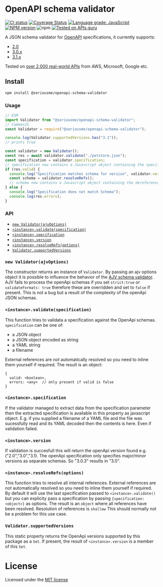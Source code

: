 # OpenAPI schema validator
[![CI status](https://github.com/seriousme/openapi-schema-validator/workflows/Node.js%20CI/badge.svg)](https://github.com/seriousme/openapi-schema-validator/actions?query=workflow%3A%22Node.js+CI%22)
[![Coverage Status](https://coveralls.io/repos/github/seriousme/openapi-schema-validator/badge.svg?branch=master)](https://coveralls.io/github/seriousme/openapi-schema-validator?branch=master)
[![Language grade: JavaScript](https://img.shields.io/lgtm/grade/javascript/g/seriousme/openapi-schema-validator.svg?logo=lgtm&logoWidth=18)](https://lgtm.com/projects/g/seriousme/openapi-schema-validator/context:javascript)
[![NPM version](https://img.shields.io/npm/v/@seriousme/openapi-schema-validator.svg)](https://www.npmjs.com/package/seriousme/openapi-schema-validator)
![npm](https://img.shields.io/npm/dm/@seriousme/openapi-schema-validator)
[![Tested on APIs.guru](https://api.apis.guru/badges/tested_on.svg)](https://apis.guru/browse-apis/)



A JSON schema validator for [OpenAPI](https://www.openapis.org/) specifications, it currently supports:
- [2.0](https://spec.openapis.org/oas/v2.0)
- [3.0.x](https://spec.openapis.org/oas/v3.0.3)
- [3.1.x](https://spec.openapis.org/oas/v3.1.0)

Tested on [over 2,000 real-world APIs](https://apis.guru/browse-apis/) from AWS, Microsoft, Google etc.

<a name="install"></a>
## Install 
```bash
npm install @seriousme/openapi-schema-validator
```

<a name="Usage"></a>
### Usage

```javascript
// ESM
import Validator from "@seriousme/openapi-schema-validator";
// CommonJS
const Validator = require("@seriousme/openapi-schema-validator");

console.log(Validator.supportedVersions.has("3.1"));
// prints true

const validator = new Validator();
const res = await validator.validate("./petstore.json");
const specification = validator.specification;
// specification now contains a Javascript object containing the specification
if (res.valid) {
  console.log("Specification matches schema for version", validator.version);
  const schema = validator.resolveRefs();
  // schema now contains a Javascript object containing the dereferenced schema
} else {
  console.log("Specification does not match Schema");
  console.log(res.errors);
}

```

<a name="Usage"></a>
### API
- [`new Validator(ajvOptions)`](#newValidator)
- [`<instance>.validate(specification)`](#validate)
- [`<instance>.specification`](#specification)
- [`<instance>.version`](#version)
- [`<instance>.resolveRefs(options)`](#resolveRefs)
- [`Validator.supportedVersions`](#supportedVersions)

<a name="newValidator"></a>
### `new Validator(ajvOptions)`

The constructor returns an instance of `Validator`. 
By passing an ajv options object it is possible to influence the behavior of the [AJV schema validator](https://ajv.js.org/). AJV fails to process the openApi schemas if you set `strict:true` or `validateFormats: true` therefore these are overridden and set to `false` if present. This is not a bug but a result of the complexity of the openApi JSON schemas.

<a name="validate"></a>
### `<instance>.validate(specification)`

This function tries to validata a specification against the OpenApi schemas. `specification` can be one of:

- a JSON object
- a JSON object encoded as string
- a YAML string
- a filename

External references are *not* automatically resolved so you need to inline them yourself if required.
The result is an object:
```
{
  valid: <boolean>,
  errors: <any>  // only present if valid is false
}
```

<a name="specification"></a>
### `<instance>.specification`

If the validator managed to extract data from the specification parameter then the extracted specification is available in this property as javascript object. E.g. if you supplied a filename of a YAML file and the file was sucessfully read and its YAML decoded then the contents is here. Even if validation failed. 

<a name="version"></a>
### `<instance>.version`

If validation is succesfull this will return the openApi version found e.g. ("2.0","3.0","3.1).
The openApi specification only specifies major/minor versions as separate schemas. So "3.0.3" results in "3.0".

<a name="resolveRefs"></a>
### `<instance>.resolveRefs(options)`

This function tries to resolve all internal references. External references are *not* automatically resolved so you need to inline them yourself if required. By default it will use the last specification passed to `<instance>.validate()`
but you can explicity pass a specification by passing `{specification:<object>}` as options.
The result is an `object` where all references have been resolved.
Resolution of references is `shallow` This should normally not be a problem for this use case.

<a name="supportedVersions"></a>
### `Validator.supportedVersions`

This static property returns the OpenApi versions supported by this package as a `Set`. If present, the result of `<instance>.version` is a member of this `Set`.

<a name="license"></a>
# License
Licensed under the [MIT license](LICENSE.txt)
